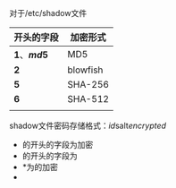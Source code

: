 对于/etc/shadow文件

| 开头的字段         | 加密形式 |
| ------------------ | -------- |
| **$1$**、**$md5$** | MD5      |
| **$2$**            | blowfish |
| **$5$**            | SHA-256  |
| **$6$**            | SHA-512  |
|                    |          |

shadow文件密码存储格式：$id$salt$encrypted$

- 的开头的字段为加密
- 的开头的字段为
- *为的加密
- 